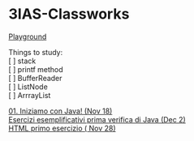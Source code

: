 # 3IAS-Classworks

[Playground](https://www.onlinegdb.com/myfiles)

Things to study: <br/>
[ ] stack <br/>
[ ] printf method <br/>
[ ] BufferReader <br/>
[ ] ListNode <br/>
[ ] ArrrayList


[01. Iniziamo con Java! (Nov 18)](https://onlinegdb.com/IGSHCgJQx)   
[Esercizi esemplificativi prima verifica di Java (Dec 2)](https://onlinegdb.com/JGZllP_Cxb)   
[HTML primo esercizio ( Nov 28)](https://onlinegdb.com/H2UqnIcNR)   
